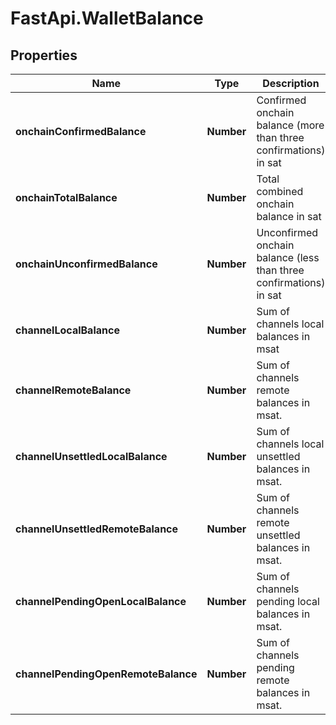 # FastApi.WalletBalance

## Properties

Name | Type | Description | Notes
------------ | ------------- | ------------- | -------------
**onchainConfirmedBalance** | **Number** | Confirmed onchain balance (more than three confirmations) in sat | 
**onchainTotalBalance** | **Number** | Total combined onchain balance in sat | 
**onchainUnconfirmedBalance** | **Number** | Unconfirmed onchain balance (less than three confirmations) in sat | 
**channelLocalBalance** | **Number** | Sum of channels local balances in msat | 
**channelRemoteBalance** | **Number** | Sum of channels remote balances in msat. | 
**channelUnsettledLocalBalance** | **Number** | Sum of channels local unsettled balances in msat. | 
**channelUnsettledRemoteBalance** | **Number** | Sum of channels remote unsettled balances in msat. | 
**channelPendingOpenLocalBalance** | **Number** | Sum of channels pending local balances in msat. | 
**channelPendingOpenRemoteBalance** | **Number** | Sum of channels pending remote balances in msat. | 


